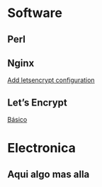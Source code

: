 <!-- TITLE: Snippets -->
<!-- SUBTITLE: All Snippets -->

# Software
## Perl

## Nginx
[Add letsencrypt configuration](/nginx/letsencrypt)

## Let’s Encrypt
[Básico](/letsencrypt#basic)



# Electronica
## Aqui algo mas alla


